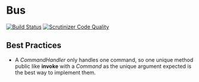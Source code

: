 # Bus

[![Build Status](https://travis-ci.org/eloipoch/bus.svg?branch=master)](https://travis-ci.org/eloipoch/bus)
[![Scrutinizer Code Quality](https://scrutinizer-ci.com/g/eloipoch/bus/badges/quality-score.png?b=master)](https://scrutinizer-ci.com/g/eloipoch/bus/?branch=master)
## Best Practices

 - A _CommandHandler_ only handles one command, so one unique method public like __invoke__
 with a _Command_ as the unique argument expected is the best way to implement them.
